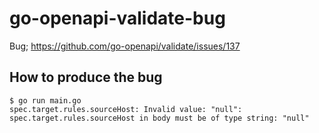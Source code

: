 # go-openapi-validate-bug

Bug; https://github.com/go-openapi/validate/issues/137

## How to produce the bug

```
$ go run main.go 
spec.target.rules.sourceHost: Invalid value: "null": spec.target.rules.sourceHost in body must be of type string: "null"
```
